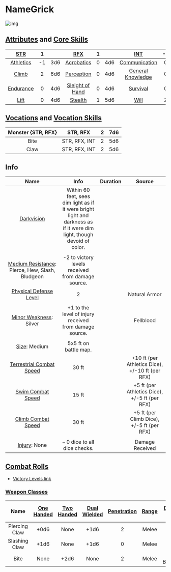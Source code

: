# NameGrick

![img]()

## [Attributes](./../../../../../CoreRules/GeneralRules/Attributes.md) and [Core Skills](./../../../../../CoreRules/GeneralRules/CoreSkills.md)

|  [STR](./../../../../../CoreRules/GeneralRules/Attributes.md#strength-str)  | 1 |    |         [RFX](./../../../../../CoreRules/GeneralRules/Attributes.md#reflex-rfx)         | 1 |    |        [INT](./../../../../../CoreRules/GeneralRules/Attributes.md#intelligence-int)        | -2 |    |
| :-----------------------------------------------------------------------: | :-: | :-: | :-----------------------------------------------------------------------------------: | :-: | :-: | :---------------------------------------------------------------------------------------: | :-: | :-: |
| [Athletics](./../../../../../CoreRules/GeneralRules/CoreSkills.md#athletics) | -1 | 3d6 |      [Acrobatics](./../../../../../CoreRules/GeneralRules/CoreSkills.md#acrobatics)      | 0 | 4d6 |     [Communication](./../../../../../CoreRules/GeneralRules/CoreSkills.md#communication)     | 0 | 1d6 |
|     [Climb](./../../../../../CoreRules/GeneralRules/CoreSkills.md#climb)     | 2 | 6d6 |      [Perception](./../../../../../CoreRules/GeneralRules/CoreSkills.md#perception)      | 0 | 4d6 | [General Knowledge](./../../../../../CoreRules/GeneralRules/CoreSkills.md#general-knowledge) | 0 | 1d6 |
| [Endurance](./../../../../../CoreRules/GeneralRules/CoreSkills.md#endurance) | 0 | 4d6 | [Sleight of Hand](./../../../../../CoreRules/GeneralRules/CoreSkills.md#sleight-of-hand) | 0 | 4d6 |          [Survival](./../../../../../CoreRules/GeneralRules/CoreSkills.md#survival)          | 0 | 1d6 |
|      [Lift](./../../../../../CoreRules/GeneralRules/CoreSkills.md#lift)      | 0 | 4d6 |         [Stealth](./../../../../../CoreRules/GeneralRules/CoreSkills.md#stealth)         | 1 | 5d6 |              [Will](./../../../../../CoreRules/GeneralRules/CoreSkills.md#will)              | 2 | 4d6 |

## [Vocations](./../../../../../CoreRules/GeneralRules/Vocations.md) and [Vocation Skills](./../../../../../CoreRules/GeneralRules/Vocations.md#vocation-skills)

| Monster {STR, RFX} |   STR, RFX   | 2 | 7d6 |
| :----------------: | :-----------: | :-: | :-: |
|        Bite        | STR, RFX, INT | 2 | 5d6 |
|        Claw        | STR, RFX, INT | 2 | 5d6 |

## Info

|                                                       Name                                                       |                                                          Info                                                          | Duration |                      Source                      |
| :--------------------------------------------------------------------------------------------------------------: | :---------------------------------------------------------------------------------------------------------------------: | :------: | :----------------------------------------------: |
|                 [Darkvision](./../../../../../CoreRules/AdvancedRules/VisionAndLight.md#darkvision)                 | Within 60 feet, sees dim light as if it were bright light and darkness as if it were dim light, though devoid of color. |          |                                                  |
|                                                                                                                  |                                                                                                                        |          |                                                  |
| [Medium Resistance](./../../../../../CoreRules/CombatRules/WeaknessAndResistance.md): Pierce, Hew, Slash, Bludgeon |                                   -2 to victory levels received from damage source.                                   |          |                                                  |
|     [Physical Defense Level](./../../../../../CoreRules/CombatRules/DefenseAndPenetration.md#physical-defense)     |                                                            2                                                            |          |                  Natural Armor                  |
|                                                                                                                  |                                                                                                                        |          |                                                  |
|              [Minor Weakness](./../../../../../CoreRules/CombatRules/WeaknessAndResistance.md): Silver              |                                 +1 to the level of injury received from damage source.                                 |          |                    Fellblood                    |
|                                                                                                                  |                                                                                                                        |          |                                                  |
|                      [Size](./../../../../../CoreRules/CombatRules/BattleMap.md#size): Medium                      |                                                  5x5 ft on battle map.                                                  |          |                                                  |
|           [Terrestrial Combat Speed](./../../../../../CoreRules/CombatRules/CombatSpeed.md#combat-speeds)           |                                                          30 ft                                                          |          | +10 ft (per Athletics Dice), +/-10 ft (per RFX) |
|              [Swim Combat Speed](./../../../../../CoreRules/CombatRules/CombatSpeed.md#combat-speeds)              |                                                          15 ft                                                          |          |  +5 ft (per Athletics Dice), +/-5 ft (per RFX)  |
|              [Climb Combat Speed](./../../../../../CoreRules/CombatRules/CombatSpeed.md#combat-speeds)              |                                                         30 ft                                                         |          |    +5 ft (per Climb Dice), +/-5 ft (per RFX)    |
|                                                                                                                  |                                                                                                                        |          |                                                  |
|                          [Injury](./../../../../../CoreRules/CombatRules/Injury.md): None                          |                                              – 0 dice to all dice checks.                                              |          |                 Damage Received                 |

## [Combat Rolls](./../../../../../CoreRules/CombatRules/CombatRolls.md)

- [Victory Levels link](./../../../../../CoreRules/CombatRules/VictoryLevels.md)

### [Weapon Classes](./../../../../../CoreRules/CombatRules/WeaponClasses.md)

|     Name     | [One<br />Handed](./../../../../../CoreRules/CombatRules/WeaponClasses.md#one-handed) | [Two<br />Handed](./../../../../../CoreRules/CombatRules/WeaponClasses.md#two-handed) | [Dual<br />Wielded](./../../../../../CoreRules/CombatRules/WeaponClasses.md#dual-wielded) | [Penetration](./../../../../../CoreRules/CombatRules/DefenseAndPenetration.md#penetration) | [Range](./../../../../../CoreRules/CombatRules/Range.md) | [Damage<br />Types](./../../../../../CoreRules/CombatRules/DamageTypes.md) | [Engageable<br />Opponents](./../../../../../CoreRules/CombatRules/EngageableOpponents.md) | [Area Of<br />Effect](./../../../../../CoreRules/CombatRules/AreaOfEffect.md) | [Weapon<br />Resource](./../../../../../CoreRules/CombatRules/WeaponClasses.md#weapon-resources) |
| :-----------: | :--------------------------------------------------------------------------------: | :--------------------------------------------------------------------------------: | :------------------------------------------------------------------------------------: | :-------------------------------------------------------------------------------------: | :---------------------------------------------------: | :---------------------------------------------------------------------: | :-------------------------------------------------------------------------------------: | :------------------------------------------------------------------------: | :-------------------------------------------------------------------------------------------: |
| Piercing Claw |                                        +0d6                                        |                                        None                                        |                                          +1d6                                          |                                            2                                            |                         Melee                         |                                 Pierce                                 |                                          Rapid                                          |                                    None                                    |                                             None                                             |
| Slashing Claw |                                        +1d6                                        |                                        None                                        |                                          +1d6                                          |                                            0                                            |                         Melee                         |                                  Slash                                  |                                          Rapid                                          |                                    None                                    |                                             None                                             |
|     Bite     |                                        None                                        |                                        +2d6                                        |                                          None                                          |                                            2                                            |                         Melee                         |                            Pierce, Bludgeon                            |                                       Rapid Max 2                                       |                                    None                                    |                                             None                                             |
